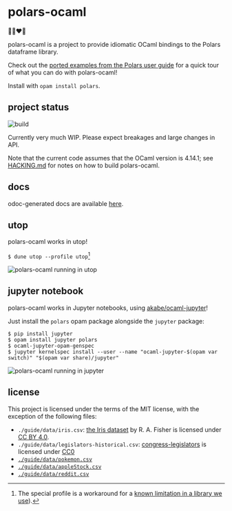 # polars-ocaml

🐻‍❄️❤️🐫

polars-ocaml is a project to provide idiomatic OCaml bindings to the Polars
dataframe library.

Check out the [ported examples from the Polars user guide](./guide/) for a quick tour of what you
can do with polars-ocaml!

Install with `opam install polars`.

## project status

![build](https://github.com/mt-caret/polars-ocaml/actions/workflows/build.yaml/badge.svg)

Currently very much WIP. Please expect breakages and large changes in API.

Note that the current code assumes that the OCaml version is 4.14.1;
see [HACKING.md](./HACKING.md) for notes on how to build polars-ocaml.

## docs

odoc-generated docs are available [here](https://mt-caret.github.io/polars-ocaml/polars/Polars/index.html).

## utop

polars-ocaml works in utop!

`$ dune utop --profile utop`[^utop-workaround]

[^utop-workaround]: The special profile is a workaround for a [known limitation in a library we use](https://github.com/tizoc/ocaml-interop/issues/49#issuecomment-1627842973)).

![polars-ocaml running in utop](https://user-images.githubusercontent.com/4996739/253110945-c8ffb606-bcbb-4297-acef-602d3cecd15b.png)

## jupyter notebook

polars-ocaml works in Jupyter notebooks, using [akabe/ocaml-jupyter](https://github.com/akabe/ocaml-jupyter)!

Just install the `polars` opam package alongside the `jupyter` package:

```
$ pip install jupyter
$ opam install jupyter polars
$ ocaml-jupyter-opam-genspec
$ jupyter kernelspec install --user --name "ocaml-jupyter-$(opam var switch)" "$(opam var share)/jupyter"
```

![polars-ocaml running in jupyter](https://github.com/mt-caret/polars-ocaml/assets/4996739/fa09ef51-078f-4aad-af39-1243ca559451)

## license

This project is licensed under the terms of the MIT license, with the exception
of the following files:
- `./guide/data/iris.csv`: [the Iris dataset](https://archive.ics.uci.edu/dataset/53/iris) by R. A. Fisher is licensed under [CC BY 4.0](https://creativecommons.org/licenses/by/4.0/legalcode).
- `./guide/data/legislators-historical.csv`: [congress-legislators](https://github.com/unitedstates/congress-legislators) is licensed under [CC0](https://creativecommons.org/publicdomain/zero/1.0/legalcode)
- [`./guide/data/pokemon.csv`](https://gist.github.com/ritchie46/cac6b337ea52281aa23c049250a4ff03/)
- [`./guide/data/appleStock.csv`](https://github.com/pola-rs/polars-book/blob/4c7773952f73213326aa761599a779c9c2b3c94a/docs/src/data/appleStock.csv)
- [`./guide/data/reddit.csv`](https://github.com/pola-rs/polars-book/blob/4c7773952f73213326aa761599a779c9c2b3c94a/docs/src/data/reddit.csv)
